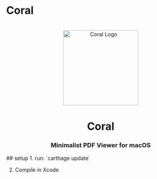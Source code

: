 # Coral

<div align="center">
    <br />
    <img src="./etc/logo512" alt="Coral Logo" width="200"/>
    <h1>Coral</h1>
    <h3>Minimalist PDF Viewer for macOS</h3>
</div>

<div align="center">

</div>
## setup
1. run: `carthage update`

2. Compile in Xcode

